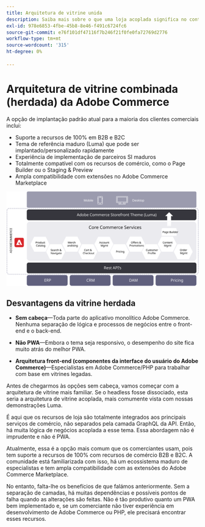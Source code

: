 ```yaml
---
title: Arquitetura de vitrine unida
description: Saiba mais sobre o que uma loja acoplada significa no contexto de arquiteturas Adobe Commerce sem periféricos.
exl-id: 978e6853-4fbe-45b8-8e46-f491c6724fc6
source-git-commit: e76f101df47116f7b246f21f0fe0fa72769d2776
workflow-type: tm+mt
source-wordcount: '315'
ht-degree: 0%

---
```


# Arquitetura de vitrine combinada (herdada) da Adobe Commerce

A opção de implantação padrão atual para a maioria dos clientes comerciais inclui:

- Suporte a recursos de 100% em B2B e B2C
- Tema de referência maduro (Luma) que pode ser implantado/personalizado rapidamente
- Experiência de implementação de parceiros SI maduros
- Totalmente compatível com os recursos de comércio, como o Page Builder ou o Staging &amp; Preview
- Ampla compatibilidade com extensões no Adobe Commerce Marketplace

![Diagrama mostrando uma arquitetura de vitrine acoplada do Adobe Commerce](../../../assets/playbooks/coupled-storefront-architecture.svg)

## Desvantagens da vitrine herdada

- **Sem cabeça**—Toda parte do aplicativo monolítico Adobe Commerce. Nenhuma separação de lógica e processos de negócios entre o front-end e o back-end.

- **Não PWA**—Embora o tema seja responsivo, o desempenho do site fica muito atrás do melhor PWA.

- **Arquitetura front-end (componentes da interface do usuário do Adobe Commerce)**—Especialistas em Adobe Commerce/PHP para trabalhar com base em vitrines legadas.

Antes de chegarmos às opções sem cabeça, vamos começar com a arquitetura de vitrine mais familiar. Se o headless fosse dissociado, esta seria a arquitetura de vitrine acoplada, mais comumente vista com nossas demonstrações Luma.

É aqui que os recursos de loja são totalmente integrados aos principais serviços de comércio, não separados pela camada GraphQL da API. Então, há muita lógica de negócios acoplada a esse tema. Essa abordagem não é imprudente e não é PWA.

Atualmente, essa é a opção mais comum que os comerciantes usam, pois tem suporte a recursos de 100% com recursos de comércio B2B e B2C. A comunidade está familiarizada com isso, há um ecossistema maduro de especialistas e tem ampla compatibilidade com as extensões do Adobe Commerce Marketplace.

No entanto, falta-lhe os benefícios de que falámos anteriormente. Sem a separação de camadas, há muitas dependências e possíveis pontos de falha quando as alterações são feitas. Não é tão produtivo quanto um PWA bem implementado e, se um comerciante não tiver experiência em desenvolvimento de Adobe Commerce ou PHP, ele precisará encontrar esses recursos.
